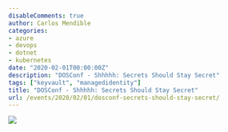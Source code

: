 ```yaml
---
disableComments: true
author: Carlos Mendible
categories:
- azure
- devops
- dotnet
- kubernetes
date: "2020-02-01T00:00:00Z"
description: "DOSConf - Shhhhh: Secrets Should Stay Secret"
tags: ["keyvault", "managedidentity"]
title: "DOSConf - Shhhhh: Secrets Should Stay Secret"
url: /events/2020/02/01/dosconf-secrets-should-stay-secret/
---
```


![](/assets/img/events/2020-02-dosconf-secrets.jfif)